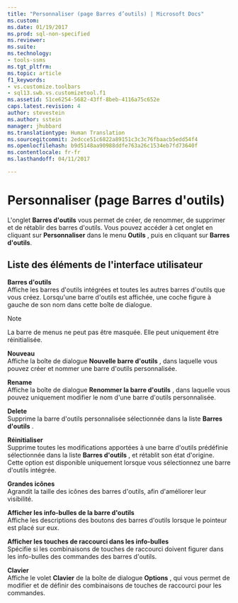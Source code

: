 ```yaml
---
title: "Personnaliser (page Barres d’outils) | Microsoft Docs"
ms.custom: 
ms.date: 01/19/2017
ms.prod: sql-non-specified
ms.reviewer: 
ms.suite: 
ms.technology:
- tools-ssms
ms.tgt_pltfrm: 
ms.topic: article
f1_keywords:
- vs.customize.toolbars
- sql13.swb.vs.customizetool.f1
ms.assetid: 51ce6254-5682-43ff-8beb-4116a75c652e
caps.latest.revision: 4
author: stevestein
ms.author: sstein
manager: jhubbard
ms.translationtype: Human Translation
ms.sourcegitcommit: 2edcce51c6822a89151c3c3c76fbaacb5edd54f4
ms.openlocfilehash: b9d5148aa90988ddfe763a26c1534eb7fd73640f
ms.contentlocale: fr-fr
ms.lasthandoff: 04/11/2017

---
```

# <a name="customize-toolbars-page"></a>Personnaliser (page Barres d'outils)
L'onglet **Barres d'outils** vous permet de créer, de renommer, de supprimer et de rétablir des barres d'outils. Vous pouvez accéder à cet onglet en cliquant sur **Personnaliser** dans le menu **Outils** , puis en cliquant sur **Barres d'outils**.  
  
## <a name="uielement-list"></a>Liste des éléments de l'interface utilisateur  
**Barres d'outils**  
Affiche les barres d'outils intégrées et toutes les autres barres d'outils que vous créez. Lorsqu'une barre d'outils est affichée, une coche figure à gauche de son nom dans cette boîte de dialogue.  
  
> [!NOTE]  
> La barre de menus ne peut pas être masquée. Elle peut uniquement être réinitialisée.  
  
**Nouveau**  
Affiche la boîte de dialogue **Nouvelle barre d'outils** , dans laquelle vous pouvez créer et nommer une barre d'outils personnalisée.  
  
**Rename**  
Affiche la boîte de dialogue **Renommer la barre d'outils** , dans laquelle vous pouvez uniquement modifier le nom d'une barre d'outils personnalisée.  
  
**Delete**  
Supprime la barre d'outils personnalisée sélectionnée dans la liste **Barres d'outils** .  
  
**Réinitialiser**  
Supprime toutes les modifications apportées à une barre d'outils prédéfinie sélectionnée dans la liste **Barres d'outils** , et rétablit son état d'origine. Cette option est disponible uniquement lorsque vous sélectionnez une barre d'outils intégrée.  
  
**Grandes icônes**  
Agrandit la taille des icônes des barres d'outils, afin d'améliorer leur visibilité.  
  
**Afficher les info-bulles de la barre d'outils**  
Affiche les descriptions des boutons des barres d'outils lorsque le pointeur est placé sur eux.  
  
**Afficher les touches de raccourci dans les info-bulles**  
Spécifie si les combinaisons de touches de raccourci doivent figurer dans les info-bulles des commandes des barres d'outils.  
  
**Clavier**  
Affiche le volet **Clavier** de la boîte de dialogue **Options** , qui vous permet de modifier et de définir des combinaisons de touches de raccourci pour les commandes.  
  

